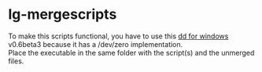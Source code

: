 # lg-mergescripts
To make this scripts functional, you have to use this [dd for windows](http://www.chrysocome.net/dd) v0.6beta3 because it has a /dev/zero implementation.<br />
Place the executable in the same folder with the script(s) and the unmerged files.
